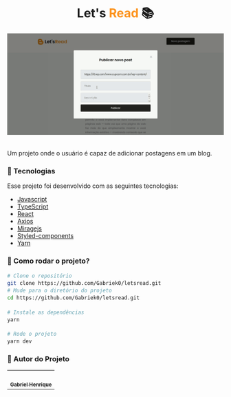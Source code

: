 <h1 align="center">Let's <span style="color:#fc931e">Read</span> 📚</h1>

<img src="./public/letsread.gif">
<br></br>
<p align="justify">Um projeto onde o usuário é capaz de adicionar postagens em um blog.</p>


### :nut_and_bolt: Tecnologias

Esse projeto foi desenvolvido com as seguintes tecnologias:

- [Javascript][Javascript]
- [TypeScript][Typescript]
- [React][Reactjs]
- [Axios][Axios]
- [Miragejs][Miragejs]
- [Styled-components][Styled-components]
- [Yarn][Yarn]

[Javascript]: https://developer.mozilla.org/pt-BR/docs/Web/JavaScript
[Typescript]: https://www.typescriptlang.org/
[Reactjs]: https://reactjs.org
[Axios]: https://axios-http.com/docs/intro
[Miragejs]: https://miragejs.com/
[Styled-components]: https://styled-components.com/
[Yarn]: https://yarnpkg.com/

### 🤔 Como rodar o projeto? 

```bash
# Clone o repositório
git clone https://github.com/Gabriek0/letsread.git
# Mude para o diretório do projeto
cd https://github.com/Gabriek0/letsread.git

# Instale as dependências
yarn

# Rode o projeto
yarn dev
```

### 🧑 Autor do Projeto

<table>
  <tr>
    <td align="center">
      <a href="https://github.com/Gabriek0">
        <img src='https://avatars.githubusercontent.com/u/89749843?v=4' width="100px;" alt=""/>
        <br />
          <sub>
            <b>Gabriel Henrique</b>
          </sub>
      </a>
    </td>

  </tr>
</table>




